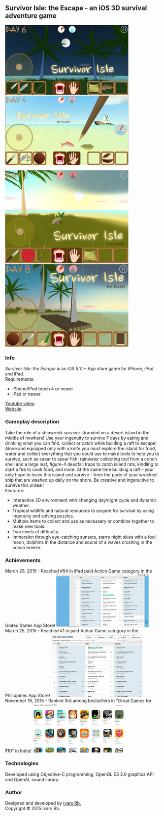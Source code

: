 ## Survivor Isle: the Escape - an iOS 3D survival adventure game
<p float="left">
<img src="screenshot_1.png" alt="Screenshot2" width="400"/>
<img src="screenshot_3.png" alt="Screenshot1" width="400"/>
</p>
<p float="left">
<img src="screenshot_4.png" alt="Screenshot3" width="400"/>
<img src="screenshot_2.png" alt="Screenshot4" width="400"/>  
</p>  

### Info
*Survivor Isle: the Escape* is an iOS 5.1.1+ App store game for iPhone, iPod and iPad.  
Requirements:
- iPhone/IPod touch 4 or newer
- iPad or newer  

[Youtube video](https://www.youtube.com/watch?v=fLNV-mex-d4)  
[Website](https://www.facebook.com/SurvivorEscape/)  
### Gameplay description
Take the role of a shipwreck survivor stranded on a desert island in the middle of nowhere! Use your ingenuity to survive 7 days by eating and drinking what you can find, collect or catch while building a raft to escape!  
Alone and equipped only with a knife you must explore the island for food, water and collect everything that you could use to make tools to help you to survive, such as spear to spear fish, rainwater collecting tool from a conch shell and a large leaf, figure-4 deadfall traps to catch island rats, kindling to start a fire to cook food, and more. At the same time building a raft – your only hope to leave this island and survive - from the parts of your wrecked ship that are washed up daily on the shore. Be creative and ingenuitive to survive this ordeal!  
Features:
- Interactive 3D environment with changing day/night cycle and dynamic weather.
- Tropical wildlife and natural resources to acquire for survival by using ingenuity and solving puzzles.
- Multiple items to collect and use as necessary or combine together to make new tools.
- Two levels of difficulty.
- Immersion through eye-catching sunsets, starry night skies with a fool moon, dolphins in the distance and sound of a waves crushing in the ocean breeze.  
### Achievements
March 29, 2015 - Reached #54 in iPad paid Action Game category in the United States App Store!
<img src="ach_states.png" alt="rank_states" width="300"/>
March 25, 2015 - Reached #1 in paid Action Game category in the Philippines App Store!
<img src="ach_philippines.png" alt="rank_philippines" width="300"/>
November 16, 2015 - Ranked 3rd among bestsellers in "Great Games for ₹10" in India!
<img src="ach_india.png" alt="rank_india" width="300"/>
### Technologies
Developed using Objective-C programming, OpenGL ES 2.0 graphics API and OpenAL sound library.
### Author
Designed and developed by [Ivars Rb.](https://github.com/ivarsrb)  
Copyright © 2015 Ivars Rb.